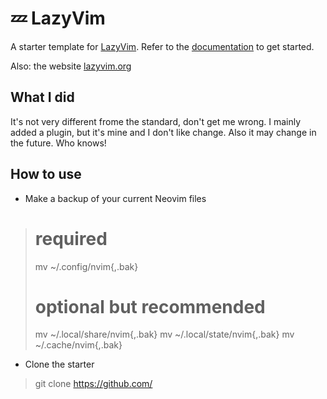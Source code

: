 # 💤 LazyVim

A starter template for [LazyVim](https://github.com/LazyVim/LazyVim).
Refer to the [documentation](https://lazyvim.github.io/installation) to get started.

Also: the website [lazyvim.org](https://www.lazyvim.org/)

## What I did

It's not very different frome the standard, don't get me wrong. I mainly added a plugin, but it's mine and I don't like change.
Also it may change in the future. Who knows! 

## How to use 

- Make a backup of your current Neovim files
>  # required
>  mv ~/.config/nvim{,.bak}
> 
>  # optional but recommended
>  mv ~/.local/share/nvim{,.bak}
>  mv ~/.local/state/nvim{,.bak}
>  mv ~/.cache/nvim{,.bak}
- Clone the starter
>  git clone https://github.com/ 
